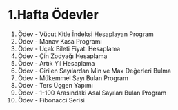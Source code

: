 # 1.Hafta Ödevler

1. Ödev - Vücut Kitle İndeksi Hesaplayan Program
2. Ödev - Manav Kasa Programı
3. Ödev - Uçak Bileti Fiyatı Hesaplama
4. Ödev - Çin Zodyağı Hesaplama
5. Ödev - Artık Yıl Hesaplama
6. Ödev - Girilen Sayılardan Min ve Max Değerleri Bulma
7. Ödev - Mükemmel Sayı Bulan Program
8. Ödev - Ters Üçgen Yapımı
9. Ödev - 1-100 Arasındaki Asal Sayıları Bulan Program
10. Ödev - Fibonacci Serisi 